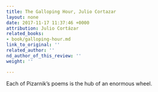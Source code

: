 ```yaml
---
title: The Galloping Hour, Julio Cortazar
layout: none
date: 2017-11-17 11:37:46 +0000
attribution: Julio Cortázar
related_books:
- book/galloping-hour.md
link_to_original: ''
related_author: ''
nd_author_of_this_review: ''
weight: ''

---
```

Each of Pizarnik’s poems is the hub of an enormous wheel.
